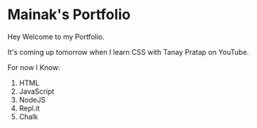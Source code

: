 # Mainak's Portfolio

Hey Welcome to my Portfolio.

It's coming up tomorrow when I learn CSS with Tanay Pratap on YouTube.

For now I Know:

1. HTML
1. JavaScript
1. NodeJS
1. Repl.it
1. Chalk
